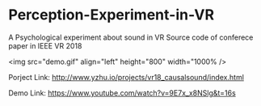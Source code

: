 # Perception-Experiment-in-VR
A Psychological experiment about sound in VR
Source code of conferece paper in IEEE VR 2018

<img src="demo.gif" align="left" height="800" width="1000% />

Porject Link: http://www.yzhu.io/projects/vr18_causalsound/index.html

Demo Link: https://www.youtube.com/watch?v=9E7x_x8NSlg&t=16s
